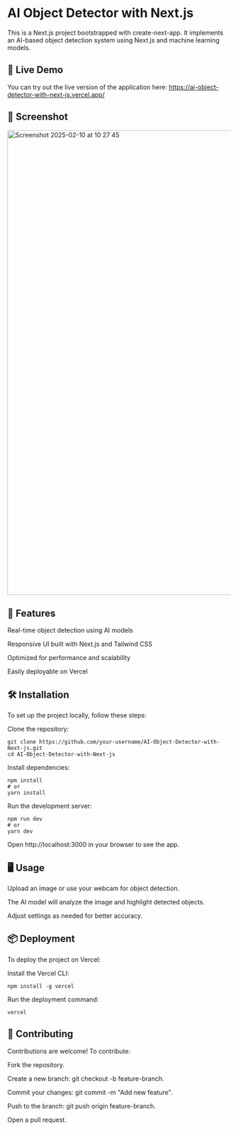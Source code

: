 
# AI Object Detector with Next.js

This is a Next.js project bootstrapped with create-next-app. It implements an AI-based object detection system using Next.js and machine learning models.

## 🚀 Live Demo

You can try out the live version of the application here: https://ai-object-detector-with-next-js.vercel.app/

## 📸 Screenshot

<img width="1050" alt="Screenshot 2025-02-10 at 10 27 45" src="https://github.com/user-attachments/assets/79e71d74-7fbd-4c90-b505-827da062904a" />


## 📌 Features

Real-time object detection using AI models

Responsive UI built with Next.js and Tailwind CSS

Optimized for performance and scalability

Easily deployable on Vercel

## 🛠 Installation

To set up the project locally, follow these steps:

Clone the repository:
```
git clone https://github.com/your-username/AI-Object-Detector-with-Next-js.git
cd AI-Object-Detector-with-Next-js
```
Install dependencies:
```
npm install
# or
yarn install
```
Run the development server:
```
npm run dev
# or
yarn dev
```
Open http://localhost:3000 in your browser to see the app.

## 🖥 Usage

Upload an image or use your webcam for object detection.

The AI model will analyze the image and highlight detected objects.

Adjust settings as needed for better accuracy.

## 📦 Deployment

To deploy the project on Vercel:

Install the Vercel CLI:
```
npm install -g vercel
```
Run the deployment command:
```
vercel
```
## 🤝 Contributing

Contributions are welcome! To contribute:

Fork the repository.

Create a new branch: git checkout -b feature-branch.

Commit your changes: git commit -m "Add new feature".

Push to the branch: git push origin feature-branch.

Open a pull request.


